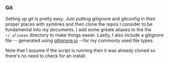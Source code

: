 ### Git

Setting up git is pretty easy. Just putting gitignore and gitconfig in their proper places with symlinks and then clone the repos I consider to be fundamental into my documents. I add some greate aliases to the the `~/.aliases` directory to make things easier. Lastly, I also include a gitignore file -- generated using [gitignore.io](https://gitignore.io) --for my commonly used file types. 

Note that I assume if the script is running then it was already cloned so there's no need to check for an install. 